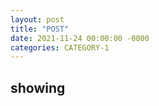 ```yaml
---
layout: post
title: "POST"
date: 2021-11-24 00:00:00 -0000
categories: CATEGORY-1
---
```


## showing
